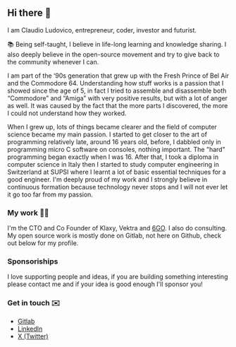 ## Hi there 👋

I am Claudio Ludovico, entrepreneur, coder, investor and futurist.

📚 Being self-taught, I believe in life-long learning and knowledge sharing. 
I also deeply believe in the open-source movement and try to give back to the community whenever I can.

I am part of the ‘90s generation that grew up with the Fresh Prince of Bel Air and the Commodore 64. Understanding how stuff works is a passion that I showed since the age of 5, in fact I tried to assemble and disassemble both “Commodore” and “Amiga” with very positive results, but with a lot of anger as well. It was caused by the fact that the more parts I discovered, the more I could not understand how they worked.

When I grew up, lots of things became clearer and the field of computer science became my main passion. I started to get closer to the art of programming relatively late, around 16 years old, before, I dabbled only in programming micro C software on consoles, nothing important. The "hard" programming began exactly when I was 16. After that, I took a diploma in computer science in Italy then I started to study computer engineering in Switzerland at SUPSI where I learnt a lot of basic essential techniques for a good engineer. I'm deeply proud of my work and I strongly believe in continuous formation because technology never stops and I will not ever let it go too far from my passion.

### My work 👨‍💻

I'm the CTO and Co Founder of Klaxy, Vektra and [6GO](https://6go.it). I also do consulting.
My open source work is mostly done on Gitlab, not here on Github, check out below for my profile.

### Sponsoriships

I love supporting people and ideas, if you are building something interesting please contact me and if your idea is good enough I'll sponsor you!

### Get in touch ✉️

- [Gitlab](https://www.gitlab.com/ludo237)
- [LinkedIn](https://www.linkedin.com/in/ludo237/)
- [X (Twitter)](https://www.x.com/realLudo237)
  
